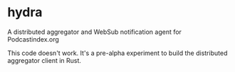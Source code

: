 # hydra
A distributed aggregator and WebSub notification agent for Podcastindex.org


This code doesn't work.  It's a pre-alpha experiment to build the distributed aggregator client in Rust.
